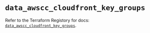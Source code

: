# `data_awscc_cloudfront_key_groups`

Refer to the Terraform Registory for docs: [`data_awscc_cloudfront_key_groups`](https://registry.terraform.io/providers/hashicorp/awscc/0.70.0/docs/data-sources/cloudfront_key_groups).
